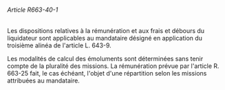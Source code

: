 ###### Article R663-40-1

Les dispositions relatives à la rémunération et aux frais et débours du liquidateur sont applicables au mandataire désigné en application du troisième alinéa de l'article L. 643-9.

Les modalités de calcul des émoluments sont déterminées sans tenir compte de la pluralité des missions. La rémunération prévue par l'article R. 663-25 fait, le cas échéant, l'objet d'une répartition selon les missions attribuées au mandataire.

